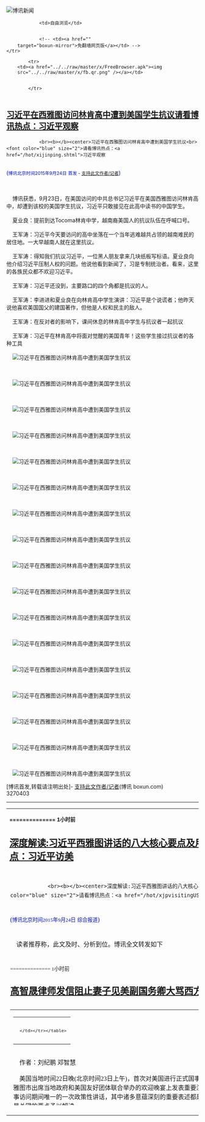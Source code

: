 

<img src="../../raw/master/x/logo_40.gif" alt="博讯新闻"/>
<table>
    <tr>
                
                <td>自由浏览</td>
        
        
                <!-- <td><a href=""
        target="boxun-mirror">免翻墙网页版</a></td> -->
    </tr>
    
            <tr>
        <td><a href="../../raw/master/x/FreeBrowser.apk"><img
        src="../../raw/master/x/fb.qr.png" /></a></td>

        
            </tr>
</table>
<h2>
	<a href="http://www.boxun.com/news/gb/intl/2015/09/201509240403.shtml" target="boxun-mirror">习近平在西雅图访问林肯高中遭到美国学生抗议请看博讯热点：习近平观察</a>
</h2>
<p><tr>
<td class="F11" colspan="2" style="line-height:18pt; font-family:宋体; font-size: 12pt;padding:10px;border-top:0"> 

                <br><b></b><center>习近平在西雅图访问林肯高中遭到美国学生抗议<br><font color="blue" size="2">请看博讯热点：<a href="/hot/xijinping.shtml">习近平观察
</a></font><br><font color="#000fC0">(<small>博讯北京时间2015年9月24日</small> <small>首发 - <a href="/cgi-bin/news/support.cgi?art_id=intl201509240403" target="_new">支持此文作者/记者</a></small>)</font>
</center>
                <!--bodystart-->      <br>
    <br>
    博讯获悉，9月23日，在美国访问的中共总书记习近平在美国西雅图访问林肯高中，却遭到该校的美国学生抗议，习近平只敢接见在此高中读书的中国学生。<br>
    <br>
    夏业良：提前到达Tocoma林肯中学，越南裔美国人的抗议队伍在呼喊口号。<br>
    <br>
    王军涛：习近平今天要访问的高中坐落在一个当年逃难越共占领的越南难民的居住地。一大早越南人就在这里抗议。<br>
    <br>
    王军涛：得知我们抗议习近平，一位黑人朋友拿来几块纸板写标语。夏业良向他介绍习近平压制人权的问题。他说他看到新闻了，习是专制统治者。看来，这里的各族民众都不欢迎习近平。<br>
    <br>
    王军涛：习近平还没到，主要路口的四个角都是抗议的人。<br>
    <br>
    王军涛：李进进和夏业良在向林肯高中学生演讲：习近平是个说谎者；他昨天说他喜欢美国国父的建国著作，但他是人权和民主的敌人。 <br>
    <br>
    王军涛：在反对者的影响下，课间休息的林肯高中学生与抗议者一起抗议 <br>
    <br>
    王军涛：习近平在林肯高中将面对觉醒的美国青年！这些学生接过抗议者的各种工具 <br>
    <br>
    <img src="/news/images/2015/09/201509240403intl1.jpg" alt="习近平在西雅图访问林肯高中遭到美国学生抗议"><p><br>
    <br>
    <img src="/news/images/2015/09/201509240403intl2.jpg" alt="习近平在西雅图访问林肯高中遭到美国学生抗议"></p>
<p><br>
    <br>
    <img src="/news/images/2015/09/201509240403intl3.jpg" alt="习近平在西雅图访问林肯高中遭到美国学生抗议"></p>
<p><br>
    <br>
    <img src="/news/images/2015/09/201509240403intl4.jpg" alt="习近平在西雅图访问林肯高中遭到美国学生抗议"></p>
<p><br>
    <br>
    <img src="/news/images/2015/09/201509240403intl5.jpg" alt="习近平在西雅图访问林肯高中遭到美国学生抗议"></p>
<p><br>
    <br>
    <img src="/news/images/2015/09/201509240403intl6.jpg" alt="习近平在西雅图访问林肯高中遭到美国学生抗议"></p>
<p><br>
    <br>
    <img src="/news/images/2015/09/201509240403intl7.jpg" alt="习近平在西雅图访问林肯高中遭到美国学生抗议"></p>
<p><br>
    <br>
    <img src="/news/images/2015/09/201509240403intl8.jpg" alt="习近平在西雅图访问林肯高中遭到美国学生抗议"></p>
<p><br>
    <br>
    <img src="/news/images/2015/09/201509240403intl9.jpg" alt="习近平在西雅图访问林肯高中遭到美国学生抗议"></p>
<p><br>
    <br>
    <img src="/news/images/2015/09/201509240403intl10.jpg" alt="习近平在西雅图访问林肯高中遭到美国学生抗议"></p>
<p><br>
    <br>
    <img src="/news/images/2015/09/201509240403intl11.jpg" alt="习近平在西雅图访问林肯高中遭到美国学生抗议"></p>
<p><br>
    <br>
    <img src="/news/images/2015/09/201509240403intl12.jpg" alt="习近平在西雅图访问林肯高中遭到美国学生抗议"></p>
<p><br>
    <br>
    <img src="/news/images/2015/09/201509240403intl13.jpg" alt="习近平在西雅图访问林肯高中遭到美国学生抗议"></p>
<p><br>
    <br>
    <img src="/news/images/2015/09/201509240403intl14.jpg" alt="习近平在西雅图访问林肯高中遭到美国学生抗议"></p>
<p><br>
    <br>
    <img src="/news/images/2015/09/201509240403intl15.jpg" alt="习近平在西雅图访问林肯高中遭到美国学生抗议"></p>
<p><br>
    <br>
    <img src="/news/images/2015/09/201509240403intl16.jpg" alt="习近平在西雅图访问林肯高中遭到美国学生抗议"></p>
<p><br>
    <br>
    <img src="/news/images/2015/09/201509240403intl17.jpg" alt="习近平在西雅图访问林肯高中遭到美国学生抗议"></p>
<p>
 [博讯首发,转载请注明出处]- <a href="/cgi-bin/news/support.cgi?art_id=intl201509240403" target="_new">支持此文作者/记者</a><!--bodyend-->(博讯 boxun.com) <br><!-- http://upload.bx.tl/news/temp13/201509231201221.jpg http://upload.bx.tl/news/temp13/201509231201222.jpg http://upload.bx.tl/news/temp13/201509231201223.jpg http://upload.bx.tl/news/temp13/201509231201224.jpg http://upload.bx.tl/news/temp13/201509231201225.jpg http://upload.bx.tl/news/temp13/201509231201226.jpg http://upload.bx.tl/news/temp13/201509231201227.jpg http://upload.bx.tl/news/temp13/201509231201228.jpg http://upload.bx.tl/news/temp13/201509231201229.jpg http://upload.bx.tl/news/temp13/2015092312012210.jpg http://upload.bx.tl/news/temp13/201509231201381.jpg http://upload.bx.tl/news/temp13/201509231201382.jpg http://upload.bx.tl/news/temp13/201509231201383.jpg http://upload.bx.tl/news/temp13/201509231201384.jpg http://upload.bx.tl/news/temp13/201509231201385.jpg http://upload.bx.tl/news/temp13/201509231201386.jpg http://upload.bx.tl/news/temp13/201509231201387.jpg--> 3270403       
</p>
<hr>
<table width="620"><tr><td>
<b></p>
<p>
	<small> ============== 1小时前</small>
</p><h2>
	<a href="http://www.boxun.com/news/gb/china/2015/09/201509240050.shtml" target="boxun-mirror">深度解读:习近平西雅图讲话的八大核心要点及用典深意请看博讯热点：习近平访美</a>
</h2>
<p><tr><td class="F11" colspan="2" style="line-height:18pt; font-family:宋体; font-size: 12pt;padding:10px;border-top:0"> 

                <br><b></b><center>深度解读:习近平西雅图讲话的八大核心要点及用典深意<br><font color="blue" size="2">请看博讯热点：<a href="/hot/xjpvisitingUSA.shtml">习近平访美
</a></font><br><font color="#000fC0">(<small>博讯北京时间2015年9月24日</small> <small>综合报道</small>)</font>
</center>
                <!--bodystart-->     <br>
    读者推荐称，此文及时、分析到位。博讯全文转发如下<br>
      
<table cellpadding="4" align="left" border="0" width="300" height="250"><tr><td>
<table cellpadding="2" cellspacing="0" border="0"><tr><td align="center" style="line-height:18pt; font-family:宋体; font-size: 10pt;padding:10px;border-top:0">

<!-- boxun.com_300x250_education-article-embed_chinese -->
<div id="box011">
<script type="text/javascript">

</script>
</div>

     </td></tr></table>
</td></tr></table>
<br>
                       作者：刘纪鹏  邓智慧 <br>
    <br>
    美国当地时间22日晚(北京时间23日上午)，首次对美国进行正式国事访问的习近平主席在华盛顿州西雅图市出席当地政府和美国友好团体联合举办的欢迎晚宴上发表重要演讲。据悉，这是习主席对美国国事访问期间唯一的一次政策性讲话，其中诸多意蕴深刻的重要表述都是第一次表达，我们摘取其中是个最关键的要点予以解读。<br>
    <br>
    1、梁家河――中国梦，是人民的梦<br>
    <br>
    通过陕北一个叫梁家河的小村子的30年变迁，中国领导层第一次将“中国梦”这个离普通百姓颇有距离感的词语的核心含义清晰表达了出来――所谓“中国梦”，不是简单的GDP增速、国家经济体量，不只是不食人间烟火、高高在上的大国崛起，更是具体而微的、与民生直接挂钩、与普通个体实现美好生活挂钩的梦，这个梦具体细微到最普通的老百姓能不能经常吃上肉，能不能用上互联网，有没有基本养老和 医疗保险。<br>
    <br>
    在陕北梁家河插队7年的习主席“了解老百姓需要什么。”“我更加深刻地认识到，中国梦是人民的梦，必须同中国人民对美好生活的向往结合起来才能取得成功。“中国梦不是镜中花、水中月，不是空洞的口号，其最深沉的根基在中国人民心中。”<br>
    <br>
    2、中国经济将浴火重生，继续保持强劲发展动力<br>
    <br>
    这既是派给全球的定心丸，更是中国政府的一种信心和决心。中国A股6月以来大幅波动以及官方主动调整人民币汇率报价机制以后，全球罔顾中国过去连续多年对全球经济增长贡献超过26%的第一发动机事实，唱衰甚至恶意诋毁中国经济前景的声音开始冒头，甚至有哗众取宠者认为中国经济可能硬着陆并拖累全球经济（9月初日本财务大臣麻生太郎在G20会议上还大肆攻击中国经济对全球可能的冲击）。<br>
    <br>
    习主席的讲话给予了这些怀疑论者一个最清晰的官方解答。最中国上半年7%的经济增长率仍居世界前列，中国经济面临一定下行压力，只是前进中的问题。最关键的是，中国拥有居民储蓄率高，消费潜力巨大，人民工作勤奋，中等收入者比重大灯其他大型经济体根本不具备的独特优势，而这些优势能够保证中国这个大型经济体具备足够的腾挪空间与弹性，“东边不亮西边亮（克强总理语）”，只要“加快转变经济发展方式、调整经济结构，更加注重创新驱动，更加注重消费拉动”，则中国经济必然“凤凰涅</td></tr></p>
<p>
	<small> ============== 1小时前</small>
</p><h2>
	<a href="http://www.boxun.com/news/gb/intl/2015/09/201509230443.shtml" target="boxun-mirror">高智晟律师发信阻止妻子见美副国务卿大骂西方政客</a>
</h2>
<p><tr>
<td class="F11" colspan="2" style="line-height:18pt; font-family:宋体; font-size: 12pt;padding:10px;border-top:0"> 

                <br><b></b><center>高智晟律师发信阻止妻子见美副国务卿 大骂西方政客<br><font color="#000fC0"><small>(博讯北京时间2015年9月23日 首发 - <a href="/cgi-bin/news/support.cgi?art_id=intl201509230443" target="_new">支持此文作者/记者</a>)</small></font>
</center>
            <!--bodystart-->      博讯记者获悉，已经出狱将近一年的著名维权律师高智晟，得知其在美国的妻子耿和将在9月22日到华盛顿会见美国国务院副国务卿，高智晟律师紧急给耿和发信制止，并大骂美国政客以及西方政客的自私贪婪，与中共邪恶政权勾肩搭背，狼狈为奸。<br>    <br>    高智晟妻子耿和在推特上说：“得知我22号拟赴DC见副国务卿事，高智晟特发紧急制止文字，读来使人振奋，特公诸于众。”随后，耿和取消了去华盛顿的行程。耿和说：“在这放上，我取消了到DC去见付国务卿的机票。 ”<br>    <br>    下面是高智晟律师的信中：<br>    <br>    <img src="/news/images/2015/09/201509230443intl1.jpg" alt="高智晟律师发信阻止妻子见美副国务卿 大骂西方政客"><br>    <br>    亲爱的夫人，初悉你拟于23日赴华府私晤副国务卿事，此举甚属不妥，恕我直言：这是我坚决反对的。<br>    <br>    其一，便是与总统的公开见面，亦不是今天的我们所需要的，何况是私晤其僚属。为什么要偷偷摸摸？怕什么？是谁在怕？究竟是谁见不得阳光见不得人？<br>    <br>    其二，我绝无怨咎以往类似选择之意，于今已无补矣！但往后不当再有同样情形，尤其在当下，中共贼首于美政客群体正勾肩搭背而热烈互舒媚态之际。<br>    <br>    其三，西方政客群体为满足自私及贪婪，于各个时期，与各国邪恶政权抱团作恶的丑记录俯拾即是。满清美网前的六十多年里，西方列强对彼时中国的贫穷及深重灾难悉缘于朝廷的黑暗统治心知肚明，但他们却在与反动的统治者合作中享受在华特权；美国在1940年代中，仍未正在中国进行冷酷杀伐的日本军国主义集团提供钢铁、燃油等战需物资；从克林顿政府始，美政客群体与邪恶中共的、不顾人类基本声誉的合污之举几只忘乎所以，而本届政客集团竟至史无前例的恶劣境地。在那貌似文明的举觥相庆中，人类正义、人类尊严及两只都有了具体的卖价。反人类罪犯们愈发昂首挺肚，早忘了他们脸上永不能褪去的血污，成为事实帮凶的那群政客们为此搭上的则是人本当有的良知与廉耻。<br>    <br>    不知倦怠地冷酷暴虐这民族六十六年的恶政权将在2017年崩亡，一个伟大的民族终于是要站起来的。西方政客集团，依著于这民族的败类们的无良及卑鄙的默契获取不义利益的时代将往矣。这些丑貌上蒙着公正的皮的无良政客们，他们狼狈为奸吮吸着创痛中民族血汗的美景无多矣。2017年前，你不当再与这群利竞走卒以任何接触。没有了他们，中国的改变终于是要实现的，他们必会为自己今天的短视的贪婪蠢行付出声誉意外的代价。你的奔波，尤以与他们中间的奔波，是我们不堪承受之重。但当保有与美国普通人民的亲近。我爱美国人民，犹如我依崇美国价值一样。在困厄挫辱中，是美国人民及美国价值，托住了你们娘仨的生活及希望。<br>    <br>    暂时的困厄中，在爱中与我们的孩子相依，照顾好自己的身心，与我比什么都重要。请相信我是基于爱和责任呢才面对这非人间局面的，在过两年左右的时间，我们一家将在没有了共产党的北京团聚。我从未于你有过失言的！<br>    <br>    爱你并感谢你的担当！<br>    <br>    高智晟于2015年9月22日予<br>    <br>    <img src="/news/images/2015/09/201509230443intl2.jpg" alt="高智晟律师发信阻止妻子见美副国务卿 大骂西方政客"><br>    <br>    <img src="http://upload.bx.tl/news/temp13/201509221244141.jpg" width="500" alt="高智晟律师发信阻止妻子见美副国务卿 大骂西方政客"><br>    <br>    <img src="/news/images/2015/09/201509230443intl4.jpg" alt="高智晟律师发信阻止妻子见美副国务卿 大骂西方政客"><br><br> [博讯首发,转载请注明出处]- <a href="/cgi-bin/news/support.cgi?art_id=intl201509230443" target="_new">支持此文作者/记者</a> <!--(Modified on 2015/9/23)--> <!--bodyend-->       
           (博讯 boxun.com) <br><!-- http://upload.bx.tl/news/temp13/201509221157341.jpg http://upload.bx.tl/news/temp13/201509221240391.jpg http://upload.bx.tl/news/temp13/201509221240392.jpg http://upload.bx.tl/news/temp13/201509221240393.jpg--> 3720443       
<hr>
<table width="620"><tr><td>
<b></p>
<p>
	<small> ============== 1天前</small>
</p><h2>
	<a href="http://www.boxun.com/news/gb/china/2015/09/201509230510.shtml" target="boxun-mirror">习近平访美:白宫要给下马威孟建柱成功打前站“拆弹”请看博讯热点：习近平访美</a>
</h2>
<p><tr>
<td class="F11" colspan="2" style="line-height:18pt; font-family:宋体; font-size: 12pt;padding:10px;border-top:0"> 

                <br><b></b><center>习近平访美:白宫要给下马威 孟建柱成功打前站“拆弹”<br><font color="blue" size="2">请看博讯热点：<a href="/hot/xjpvisitingUSA.shtml">习近平访美
</a></font><br><font color="#000fC0">(<small>博讯北京时间2015年9月23日</small> <small>首发 - <a href="/cgi-bin/news/support.cgi?art_id=china201509230510" target="_new">支持此文作者/记者</a></small>)</font>
</center>
                <!--bodystart-->      【<a href="http://bowenpress.com/news/bowen_21088.html">博闻社独家</a>】习近平终于踏上美国的红地毡，不日将在白宫草坪接受礼炮21响的最高礼遇。本社获悉，为了习这次国事访问能顺利进行，中美双方背后曾发生重大角力，特别是美方最着紧的互联网安全，白宫几乎已是剑拔弩张，要给习近平一个“下马威”。紧急关头中共政法委书记孟建柱临危受命，率相关部门负责人前往白宫“交换意见”、进行磋商，最终化解危机，为习近平顺利访美成功拆去最一颗炸弹，获中共政治局嘉许。<br>
    <br>
     中南海知情者对本社透露，早在策划习近平这次对美国事访问前，北京已知道美方对网络安全问题耿耿于怀，尽管中国外交部反复多次重申，中国反对任何非法黑客活动，而且中国自己也是网络黑客活动的受害者，但美方就是置若罔闻，他们一定认为，中国政府在背后支持有组织、针对美国政府和商业机构的网络窃密行动。 
<table cellpadding="4" align="left" border="0" width="300" height="250"><tr><td>
<table cellpadding="2" cellspacing="0" border="0"><tr><td align="center" style="line-height:18pt; font-family:宋体; font-size: 10pt;padding:10px;border-top:0">

<!-- boxun.com_300x250_education-article-embed_chinese -->
<div id="box011">
<script type="text/javascript">

</script>
</div>

     </td></tr></table>
</td></tr></table>
<br>
                       <br>
    今年2月确定习访美后，美方更是不断释放舆论，要在网络安全问题上向中方施压，期望中方作出正面积极的回应。今年7月美方指，中国从美国人事管理局数据库利用黑客窃取2000多万美国人个人信息，美国一定要进行报复；总统奥巴马甚至赤裸裸地发出威胁警告：“如果(中国)要打网络战，我保证，只要我们想赢，就一定能赢。”<br>
    <br>
     就在习近平出访日期临近的8月底，白宫还故意对媒体放料称，美国政府准备在习近平到访之际，宣布对涉嫌黑客活动的中国公司和个人进行制裁，这种剑拔弩张的姿态，如果真的付诸行动，对习近平无疑是一种“剃眼眉式”的行动，意味着习近平此次国事访问的失败，是中方绝对不可以接受的。<br>
    <br>
    就在如此危急关头，中共政治局紧急商议决定，派政治局委员、中央政法委书记孟建柱，以习近平主席特使名义，赴美交涉，进行“拆弹”。９月９日至１２日，孟建柱率公安部、安全部、司法部、网信等部门有关负责人访问美国，同美国国务卿克里、国土安全部部长约翰逊、总统国家安全事务助理赖斯等举行商谈。<br>
    <br>
    根据中方的报道指，孟建柱表示，中美两国都是互联网大国，两国共同打击网络犯罪，符合双方和国际社会的共同利益。他强调，中方坚决反对网络攻击和网络商业窃密，任何人在中国境内从事黑客活动都是违法。在当前网络空间事端频发、网络安全威胁不断上升的大背景下，双方加强网络安全领域互信与合作尤为重要。<br>
    <br>
     孟建柱代表习近平向美方表示，中国政府不会以任何形式参与、鼓励或支持企业从事窃取商业秘密行为。不论是网络商业窃密，还是对政府网站发起黑客攻击，都是违法犯罪行为，都应该根据法律和相关国际公约予以打击。中美双方在网络安全上有共同关切，中方愿和美方加强合作。<br>
    <br>
    本社从中方有关人士了解到，由于中方同意美方建议，两国签署一项旨在和平时期制约任何一方向对方的核心基础设施，如发电站、医院、银行系统、手机网络发动网络攻击，而这也正是奥巴马政府千方百计所寻求的。由于中方有了这项承诺，白宫总算面色有所缓和，同时不再在习到访时对中方提出制裁，同时对中方的网络间谍指控也低调了一些。<br>
    <br>
    消息形容，这项后来被纽约时报形容为“网络军控协议”（Arms control accord for cyberspace），不仅是人类史上首次将网络定义为可用于战争的武器，也是首个人类关于互联网军控协议，其意义堪可比上世纪60年代冷战时期，美国与前苏联所签核武器协议。奥巴马政府希望该协议可以吸纳更多国家加入签署。<br>
    <br>
     本社所悉，尽管有关协议条文直到习近平启程赴美时还在磋商，但中美两方都希望能在月24日，即习抵达华盛时正式签署，但作为与美方具体洽谈敲定签署该协议的孟建柱，无疑已成功地为习近平此次出访拆除了最重要的一“弹”，回京后受到政治局诸位同志们的嘉许。<br>
    <br>
    北京消息同时告诉本社，网络安全问题之所以在本次习奥会上被罕见拔高，除美方切实感到了来自网络的威胁，还包含中美两国的政治和经济博弈。<br>
    <br>
    网络安全一般来说体现在两个层面：一是俗称黑客的网络攻击，是私人行为。第二是网络上的情报窃取，指的是政府间授意的攻击行为，既包括政府间的机密获取，也包括对商业机密的窃取。美国强调它反对的不是传统的情报搜集，而是以窃取商业机密为目的的网络攻击。这就反证了，美国其实在窃取它国政治军事情报方面，是不愿摆上台面成为话题的。<br>
    <br>
    最近几年爆出的各类丑闻，不断坐实美国才是这个世界上最大的窃听者，甚至这样的行为不只针对对手，也包括那些亲密的盟友。2013年，斯诺登爆出美国的棱镜计划。在这个项目下，美国国家安全局(NSA)和联邦调查局(FBI)可以直接进入美国互联网公司的中心服务器里挖掘数据、收集情报，包括微软、雅虎、谷歌、苹果等在内的9家国际网络巨头皆参与其中。<br>
    <br>
    另外，其他一些解密的档案显示，美国对自己盟友的领导人也一概实行了监听，比如包括希拉克、萨科齐和奥朗德在内的三任法国总统，德国总理默克尔，日本首相安倍晋三。<br>
    <br>
     在日本，美国不仅获取日本政府在气候问题上的对美立场和策略，还把这些内容给澳大利亚、加拿大、新西兰和英国领导人传阅。美国在日本监听的35个电话号码中，不仅有内阁总机、政府VIP专线，还有日本央行、财政部、贸易部等部门和三井、三菱等企业。<br>
    <br>
    北京消息人士对本社表示，要论现实，山姆大叔才是世界上最大的黑客。比如说，构建起互联网体系的基础网络协议和框架，都是由美国定义的，大部分基础硬件由美国制造或垄断技术。而全球13台根域名服务器更是有10台在美国。这些的优势曾让美国在互联网方面出过“杀手锏”：让一个国家彻底从互联网上消失。<br>
    <br>
    比如，2002年，由于伊拉克与美国关系恶化，伊拉克顶级域名.iq一度被封杀，伊拉克因此在互联网世界消失。而在2010年，美国的“震网”计算机病毒使伊朗铀浓缩工厂900台离心机失效，因为许多基础设施工程控制系统的程序为美国所研发，自然也容易受到美国的攻击。<br>
    <br>
    北京消息人士对本社笑称，美国叫叫嚷嚷中国对其网络构成威胁，那只不过是小孩过家家式的喊冤撒娇，“中南海不是不明白美国的底牌，只不过，国际政治有时候就是象小孩过家家，纵使怎么撒娇，大家都不至于撕破脸皮。大家还是在打打闹闹中，寻求斗争合作，是为博弈。”
 [博讯首发,转载请注明出处]- <a href="/cgi-bin/news/support.cgi?art_id=china201509230510" target="_new">支持此文作者/记者</a><!--bodyend-->(博讯 boxun.com) <br><!----> 230510       
<hr>
<table width="620"><tr><td>
<b></p>
<p>
	<small> ============== 1天前</small>
</p><h2>
	<a href="http://www.boxun.com/news/gb/china/2015/09/201509222356.shtml" target="boxun-mirror">默多克见习近平“颠覆性”印象登中国微博受热捧</a>
</h2>
<p><tr>
<td class="F11" colspan="2" style="line-height:18pt; font-family:宋体; font-size: 12pt;padding:10px;border-top:0"> 

                <br><b></b><center>默多克见习近平“颠覆性”印象 登中国微博受热捧<br><font color="#000fC0">(<small>博讯北京时间2015年9月22日</small> <small>首发 - <a href="/cgi-bin/news/support.cgi?art_id=china201509222356" target="_new">支持此文作者/记者</a></small>)</font>
</center>
                <!--bodystart-->      【<a href="http://bowenpress.com/news/bowen_20976.html">博闻社独家</a>】国际媒体大亨默多克/梅铎(Rupert Murdoch)在9月20日上午开通新浪微博帐号后，媒体大幅报导其贴文为习近平的魅力感染，对华认识大为改观。<br>
    <br>
     本社外从中方知情人士独家了解到，默多克在与习近平见面时，习特别向他强调，要拉近他个人(personal)和美国人民的关系。 
<table cellpadding="4" align="left" border="0" width="300" height="250"><tr><td>
<table cellpadding="2" cellspacing="0" border="0"><tr><td align="center" style="line-height:18pt; font-family:宋体; font-size: 10pt;padding:10px;border-top:0">

<!-- boxun.com_300x250_article-embed_chinese -->

<!-- boxun.com_300x250_article-embed_chinese -->
<div id="box006">
<script type="text/javascript">

</script>
</div>


     </td></tr></table>
</td></tr></table>
<br>
                       <br>
    本社记者从默多克集团的内部英文书信发现，默多克对这次访华以及与习近平的会见，给与很高的评价，尤其是默多克对中国这位新领导人，有非常好的印象，甚至是“颠覆性的”印象。<br>
    <br>
    消息指，这些都是导致默多克这位世界传媒大亨决定在中国的微博实名开博，与中国普通民众进行交流的原因之一。<br>
    <br>
    截至到9月22日，默多克发了5条微博，粉丝过5万。有3000多万粉丝的著名女主持人杨澜转发默多克的微博，称“默多克开博，表示对中国对外媒体开放有信心。” <a href="http://bowenpress.com/news/bowen_21050.html">在习近平离开中国前往美国访问的前夕，纽时记者储百亮申请签证三年终获准进入中国</a>。<br>
    <br>
    默多克的微博贴文对中国大加赞叹。除了表示衷心祝愿习近平此次访问美国取得圆满成功以外，还表示他在离开中国时，北京机场令他想起「三流的美国基础设施」－不可救药的规划、错误的优先顺序。
 [博讯首发,转载请注明出处]- <a href="/cgi-bin/news/support.cgi?art_id=china201509222356" target="_new">支持此文作者/记者</a><!--bodyend-->(博讯 boxun.com) <br><!----> 1582356       
<hr>
<table width="620"><tr><td>
<b></p>
<p>
	<small> ============== 2天前</small>
</p><h2>
	<a href="http://www.boxun.com/news/gb/intl/2015/09/201509210506.shtml" target="boxun-mirror">“群贤汇集，深度解析：习近平的混乱棋局”研讨会请看博讯热点：习近平观察</a>
</h2>
<p><tr><td class="F11" colspan="2" style="line-height:18pt; font-family:宋体; font-size: 12pt;padding:10px;border-top:0"> 

                <br><b></b><center>“群贤汇集，深度解析：习近平的混乱棋局”研讨会<br><font color="blue" size="2">请看博讯热点：<a href="/hot/xijinping.shtml">习近平观察
</a></font><br><font color="#000fC0">(<small>博讯北京时间2015年9月21日</small> <small>首发 - <a href="/cgi-bin/news/support.cgi?art_id=intl201509210506" target="_new">支持此文作者/记者</a></small>)</font>
</center>
                <!--bodystart-->     2015年9月19日，在习近平即将到美国访问之际，流亡美国的部分异议人士在美国纽约城市大学斯坦顿道岛学院政治与全球事务系举行了题为“习近平的混乱棋局”的闭门圆桌会议。<br>
    <br>
    <img src="/news/images/2015/09/201509210506intl1.jpg" alt="“群贤汇集，深度解析：习近平的混乱棋局”研讨会"><p><br>
    <br>
    第一单元，中国政局议题：从“大老虎”说到“大阅兵”<br>
    <br>
    主持人：夏明<br>
    <br>
    主讲人：魏碧洲，金钟，胡平，韦石，陈破空<br>
    <br>
    魏碧洲：打老虎，态势已经确定是习近平巩固权力的需要，大阅兵，也有习近平巩固权力的一面，对外是新冷战开始的象征。<br>
    <br>
    魏碧洲：现在中美是全方位开放，这是2008年到目前的情况，双方是前所未有的接触。双方产生很大的摩擦，目前美国政界学界对中国是灰心，认为当时对中国开放的促进能让中国加入世界的体系，但现在中国却决定要走自己的路――共产主义。我猜测中国当局主要是想保证政权，现在仍有力量左右国际政局。<br>
    <br>
    魏碧洲：现在习有一大套计划，正按步就班在做，前五年打基础，后五年要大张旗鼓做。但看来进程有所拖延，例如股市救市，民众信息，中央与地方关系的纠结。从目前看来，这个政权在处理大的事情的方式比较落后，未来两年会有更多挑战，这个体制的的危机会进一步加深。<br>
    <br>
    金钟：最近和香港民主派及台湾各界对中国政局都有交流，对与中国有利益关系的处于比较麻木的状态。泛民方面有悲观的情绪，感觉对北京的政权很无奈，在政治改革上面寸步难行。北京对香港亦是无计可施。香港年轻一代对北京政权感到厌恶，对中国有排斥感。本土独立等思潮都涌现。<br>
    <br>
    金钟：台湾朋友方面，以前非常害怕中共武力犯台，现在恐惧感没法消除，但现在比较安心，认为北京敢动武的可能性是越来越低。一是因为交往密切，二是独派力量强，武力威胁难起作用。未来方面，香港人对普选已经失望。普选方案投票的笑话说明建制派力量也没有外界想象的那么强。只能拖下去等待北京变化。<br>
    <br>
    金钟：我在香港出版界的朋友有人认为习有可能在一般说十年之后再做十年，变化难以期待。大阅兵方面，美国联合抵制，在中国来说，是外交上的失败。中共明知抗战历史，但为何还要这么做？主要是经济上有恃无恐。另外二战后期有个雅尔达体系，苏联占主导地位，现在想确立苏-中在反法西斯的主导地位。<br>
    <br>
    胡平：抗战胜利以前不受重视，这次为何以这个规模来纪念。中国知道自己在抗战中是个配角，但习着急，不想等到2019年，所以借抗战为名，宣示中国的武力及崛起。极权以前标榜和人民打成一片，但这次不让民众近距离观看阅兵，明显拉开距离，北京几成空城，不仅是安全的需要，而是显示威风。<br>
    <br>
    胡平：阅兵清场，是清楚地想让人民知道，人民不算什么。确立统治者与民众的角色，变成赤</p>
</td></tr></p>
<p>
	<small> ============== 3天前</small>
</p><h2>
	<a href="http://www.boxun.com/news/gb/china/2015/09/201509212206.shtml" target="boxun-mirror">西京投资主席刘央否认为贪官洗钱举报者回应</a>
</h2>
<p><tr>
<td class="F11" colspan="2" style="line-height:18pt; font-family:宋体; font-size: 12pt;padding:10px;border-top:0"> 

                <br><b></b><center>西京投资主席刘央否认为贪官洗钱 举报者回应<br><font color="#000fC0">(<small>博讯北京时间2015年9月21日</small> <small>首发 - <a href="/cgi-bin/news/support.cgi?art_id=china201509212206" target="_new">支持此文作者/记者</a></small>)</font>
</center>
                <!--bodystart-->      【<a href="http://bowenpress.com/news/bowen_20726.html">博闻社独家</a>】本社日前披露「中国女巴菲特」西京投资（香港）主席刘央被举报帮内地贪官富豪理财洗钱同时借机「黑钱」，又打着与监管部门「关系熟络」名义在A股和H股设计内幕交易从中获利，刘央透过公关公司对有关举报作回应，指传媒有关指控「荒谬之极并毫无依据」，否认与举报所指内地贪官家族有任何关联，称西京投资管理基金「由世界认可金融机构监管，符合全球打击洗钱的标准条例」。<br>
    <br>
     本社收到举报者回应，对刘央的辩词提出五大疑问，希望刘央和旗下基金公司解答。举报人对本社表示，他们正在整理西京公司和刘央主席涉嫌违规违法的证据材料，将向内地和香港监管部门举报。在公布这些材料之前，希望刘主席就以下几点质疑回应： 
<table cellpadding="4" align="left" border="0" width="300" height="250"><tr><td>
<table cellpadding="2" cellspacing="0" border="0"><tr><td align="center" style="line-height:18pt; font-family:宋体; font-size: 10pt;padding:10px;border-top:0">

<!-- boxun.com_300x250_education-article-embed_chinese -->
<div id="box011">
<script type="text/javascript">

</script>
</div>

     </td></tr></table>
</td></tr></table>
<br>
                       <br>
    1、基金形式合法，不等于资金来源合法。众所周知，基金接受监管部门监管，但资金的来源通常缺乏有效监管，尤其对内地一些不法资金，更是目前的监管黑洞。这也正是内地当局正在整治的范围，反洗钱是国际惯例。刘央主席是否敢公布旗下基金的大陆投资者名单？ <br>
    <br>
    2、请刘央主席说明她和张忠明（音）的账号，以及另外几个巨额资金账号的资金来源是哪里的？刘央主席与张忠明是不是夫妻关系？<br>
    <br>
    3、请刘央主席说明张忠明被曝光的个人户口资金的去向，以及透过该户口和西京股票采购的情况，有无涉及内幕交易和洗钱的行为。<br>
    <br>
    4、请刘央主席公布过去三年西京管理公司购买股票的详目，她和这些相关上市公司高层见面纪录，以及买进有关股票后，该股票的表现。<br>
    <br>
    5、刘央主席是否曾打着比尔.盖茨基金的名义，游说内地多位中共高层领导人的家族，以及内地和香港、台湾多位富豪，将财富放到她旗下的西京投资管理公司进行投资？<br>
    <br>
    举报者指，刘央主席和其公司透过商业公关公司所发回应避重就轻，玩文字游戏，否认与举报材料中所指的令计划家族「有任何关联」，却不敢否认与内地贪官家族有任何关连，这是欲盖弥彰。举报者称，将在适当的时候公布有关证据材料，还这位「中国女股神」、「中国的女巴菲特」以本来的面目。
 [博讯首发,转载请注明出处]- <a href="/cgi-bin/news/support.cgi?art_id=china201509212206" target="_new">支持此文作者/记者</a><!--bodyend-->(博讯 boxun.com) <br><!----> 3672205       
<hr>
<table width="620"><tr><td>
<b></p>
<p>
	<small> ============== 3天前</small>
</p><h2>
	<a href="http://www.boxun.com/news/gb/china/2015/09/201509200119.shtml" target="boxun-mirror">“中国女股神”刘央被指为上市公司设计内幕交易</a>
</h2>
<p><tr><td class="F11" colspan="2" style="line-height:18pt; font-family:宋体; font-size: 12pt;padding:10px;border-top:0"> 

                <br><b></b><center>“中国女股神”刘央被指为上市公司设计内幕交易<br><font color="#000fC0">(<small>博讯北京时间2015年9月20日</small> <small>首发 - <a href="/cgi-bin/news/support.cgi?art_id=china201509200119" target="_new">支持此文作者/记者</a></small>)</font>
</center>
                <!--bodystart-->      【<a href="http://bowenpress.com/news/bowen_20381.html">博闻社独家</a>】本社日前独家披露有“中国女巴菲特”之誉的西京投资管理公司（香港）主席刘央，利用帮内地贪官富豪理财洗钱的机会“黑钱”，事件引起内地财富阶层反响，本社又接到多宗举报，列举刘央“黑钱”的事实；同时指刘央打着与内地及香港监管部门“关系熟络”名义，在A股和H股设计内幕交易，从中获利。举报还指刘央在香港包养小情人。<br>
    <br>
     举报指，被刘英帮助洗钱又被黑钱的内地贪官家族及富商，除了前中办主任令计划家族外，还有多位落马高官的家族，他们被中纪委纳入调查范围后，刘央又非常积极主动地“配合”当局调查，向当局交待这些官员财富在海外的“真实情况”，当然，这些财富都是要扣除刘央的基金不菲的管理费等费用后。 
<table cellpadding="4" align="left" border="0" width="300" height="250"><tr><td>
<table cellpadding="2" cellspacing="0" border="0"><tr><td align="center" style="line-height:18pt; font-family:宋体; font-size: 10pt;padding:10px;border-top:0">

<!-- boxun.com_300x250_education-article-embed_chinese -->
<div id="box011">
<script type="text/javascript">

</script>
</div>

     </td></tr></table>
</td></tr></table>
<br>
                       <br>
    消息指，被刘央用这种手法“黑钱”的内地贪官、问题富豪在过去两三年数以十计，涉及金额至少几十亿。以至于在内地有官场财富阶层私下破口大骂指，习近平、王岐山的反贪腐风暴，竟成了刘央和她的西京投资公司“发不义之财”的大好机会，“人家家破人亡，她渔翁得利，这钱来得也太容易了！”<br>
    <br><center><font size="4"><b>本社日前已透露，在过去15至20年时间里，刘央透过其名下西京投资管理公司旗下的几个基金（Atlantis Asian Fund，Atlantis China Fund，Atlantis China Healthcare Fund）为内地富豪和贪官家族洗钱，涉及金额高达200亿元人民币；而洗钱的银行户口之一，是一个在香港汇丰银行的帐号，户名英文名是zhang zhongmin(中文音译：张忠民)，帐号为：0433－22411。</b></font></center>
<br>
    <br>
    知情者又指，刘央仗着自己是内地中央财经大学毕业，与内地财经金融界，特别是金融监管部门关系较多的便利，在A股和H股大搞内幕交易，其方式之一是，主动找一些上市公司，向对方推销自己“推高股价”的方案，并以自己在两地监管部门“朋友如云”做炫</td></tr></p>
<p>
	<small> ============== 4天前</small>
</p><h2>
	<a href="http://www.boxun.com/news/gb/china/2015/09/201509200120.shtml" target="boxun-mirror">中共军队改革：国防部扩编常万全让位</a>
</h2>
<p><tr>
<td class="F11" colspan="2" style="line-height:18pt; font-family:宋体; font-size: 12pt;padding:10px;border-top:0"> 

                <br><b></b><center>中共军队改革：国防部扩编 常万全让位<br><font color="#000fC0">(<small>博讯北京时间2015年9月20日</small> <small>首发 - <a href="/cgi-bin/news/support.cgi?art_id=china201509200120" target="_new">支持此文作者/记者</a></small>)</font>
</center>
                <!--bodystart-->      【<a href="http://bowenpress.com/news/bowen_20531.html">博闻社独家</a>】中共军队改革正稳步推行。本刊日前已披露，国防部将在此波改革中实体化和半行政化，由中央军委和国务院双重领导。外界一直有传常是郭伯雄的「余党」，但军方消息告诉本社，常防长其实深得习近平信任，目前国防部的改组工作就是由他主责。不过消息指，改革后的国防部未必由常担纲，他极可能明年退休让贤。<br>
    <br>
     军方消息对本社指，国防部是这次军队改革中，唯一获「扩编」的机关，一改现时只是徒有其名的机构，变为实体化和半行政化，即由中央军委和国务院双重领导。省市由军区、卫戍区、警备区、军分区、人武部改编而成的国防厅(局)，负责国防动员、兵员征集、民兵训练、人民防空和国防设施维护管理等工作，不列入军队编制 
<table cellpadding="4" align="left" border="0" width="300" height="250"><tr><td>
<table cellpadding="2" cellspacing="0" border="0"><tr><td align="center" style="line-height:18pt; font-family:宋体; font-size: 10pt;padding:10px;border-top:0">

<!-- boxun.com_300x250_article-embed_chinese -->

<!-- boxun.com_300x250_article-embed_chinese -->
<div id="box006">
<script type="text/javascript">

</script>
</div>


     </td></tr></table>
</td></tr></table>
<br>
                       <br>
    消息指，具体负责国防部改革重组工作的，正是被外界传涉及郭伯雄案、「正待被审查」的现任国防部长常万全。知情者告诉本社，外传常防长涉郭伯雄案完全是凭空想象的捏造，就因为郭伯雄是从西北第47集团军上去的，常万全也是来自47集团军，所以就「被涉案了」，「这也是海外媒体经常制造新闻的根据。」知情者说。<br>
    <br>
    消息透露，常万全其实颇得军委主席习近平信任，中央军委深化国防和军队改革领导小组，常是成员之一，目前常防长具体负责国防部的改革重组，而这一块的改革工作量之大、改革之深刻，是军队中少有的。但很可能常万全无法成为改革后的新国防部主帅，因明年他将够龄退休。<br>
    <br>
    知情者指，1949年1月出生的常万全已经年逾66岁，明年1月将满67岁；作为中央军委委员，享受「准副国级」待遇，虽无明确的退休年龄，但按中共「七上八下」潜规则，年逾67岁、又不能继续上升者，原则都要退休；故常万全明年退休，亦属常理之中。目前未知新任防长热门人选为谁。
 [博讯首发,转载请注明出处]- <a href="/cgi-bin/news/support.cgi?art_id=china201509200120" target="_new">支持此文作者/记者</a><!--bodyend-->(博讯 boxun.com) <br><!----> 2460120       
<hr>
<table width="620"><tr><td>
<b></p>
<p>
	<small> ============== 4天前</small>
</p><h2>
	<a href="http://www.boxun.com/news/gb/china/2015/09/201509181119.shtml" target="boxun-mirror">出百亿救亚视幕后金主疑为「中国金融巨鳄」肖建华</a>
</h2>
<p><tr>
<td class="F11" colspan="2" style="line-height:18pt; font-family:宋体; font-size: 12pt;padding:10px;border-top:0"> 

                <br><b></b><center>出百亿救亚视幕后金主疑为「中国金融巨鳄」肖建华<br><font color="#000fC0">(<small>博讯北京时间2015年9月18日</small> <small>首发 - <a href="/cgi-bin/news/support.cgi?art_id=china201509181119" target="_new">支持此文作者/记者</a></small>)</font>
</center>
                <!--bodystart-->      【博闻社独家】风波不断的香港亚洲电视(ATV)终于易手，落入山东青岛中金集团在港注册的中国文化传媒国际控股名下。集团董事长司荣彬称会为亚视投资100亿港币，股东除他还另有其人,唯不愿透露其人为谁。本社获悉，这位神秘的人物即有「中国金融巨鳄」之称的「明天系」掌门人肖建华。肖耗巨资参与打救亚视，疑出于政治目的，他目前仍滞留海外不敢回国。<br>
    <br>
     司荣彬旗下在香港注册不久的「中国文化传媒国际控股公司」以10亿港币代价，从大股东黄炳均手上成功收购亚视超过四成一股份，成为亚视新东主，而并得到经理人德勤批准，正等待通讯局审批。司荣彬在记者会上提到，已在港成立100亿元的文化股权并购基金，用于投资亚视。他同时透露，股东除了他另有其人，但未有交待详情。 
<table cellpadding="4" align="left" border="0" width="300" height="250"><tr><td>
<table cellpadding="2" cellspacing="0" border="0"><tr><td align="center" style="line-height:18pt; font-family:宋体; font-size: 10pt;padding:10px;border-top:0">

<!-- boxun.com_300x250_education-article-embed_chinese -->
<div id="box011">
<script type="text/javascript">

</script>
</div>

     </td></tr></table>
</td></tr></table>
<br>
                       <br>
    本社获悉，这位不愿曝光的神秘金主，就是海外颇为熟悉、有「中国金融巨鳄」之称的内地股市「明天系」掌门人肖建华。<br>
    <br>
    消息指，肖建华之所以参与投巨资打救亚视，其实是一个政治动作。肖建华因为涉中共高层调查的高层贪腐案，去年初逃离内地，跑到海外"避难"，至令未敢回内地，要在香港遥控指挥其内地庞大的财富王国，濒临危境的亚视又是北京极为重视的在香港的口舌，打救亚视，无疑是一个向北京「表忠」，寻求获得中共恩泽的机会；同时增加其对北京「谈判」筹码。<br>
    <br>
    山东青岛中金集团董事长司荣彬是打救亚视金主之一<br>
    山东青岛中金集团董事长司荣彬是打救亚视金主之一<br>
    <br>
    消息指，现在一些心有灵犀的富商明白，中共极需抢占香港的舆论阵地，但中共鞭长莫及，能力有限，外宣经费局促，也不太方便直接出面，所以有富商主动表忠，慷慨解囊在香港投资媒体，以图长远回报。例如，明报前老板于品海在香港搞香港01网络传媒，即为其一。司荣彬、肖建华扮演白武士打救危机重重的亚视，也被认为有政治目的。<br>
    <br>
    现年43岁肖建华出身农家，15岁考上北大法律系，18岁成为北大学生会主席，热衷毛泽东战略和24史，在北大读书期间适遇六四事件，他激流勇退的表现获得校方赞许，也使他与官方保持良好关系，让他获得了明显的益处，以300元起家创业，到如今身家不下千亿，创造万亿资产的明天系帝国<br>
    <br>
     控制着一座庞大的商业帝国，其利益主要涉及国家占据主导地位的行业，比如银行、保险、燃煤、水泥、地产，乃至稀土矿。这些业务大部分由他的控股公司明天集团打理。他持有中国平安保险的股份，以及哈尔滨银行、华夏银行和兴业银行的股份。此外他还收购了至少其他30家中国金融机构的股份。<br>
    <br>
    《纽约时报》去年曾披露，习近平上台后，肖建华有份出资的一家公司出资1500万元人民币，收购了习近平的姐姐和姐夫持有的一家投资公司的股份。2009年，他又为另一家公司交易提供出资帮助，这家公司的老板是当时中共政治局常委、全国政协主席贾庆林的女婿。<br>
    <br>
    他还与中国人民银行前行长戴相龙的女婿车峰一起，以3000万美元的出价收购了由电影导演詹姆斯・卡梅隆(James Cameron)参与创建的好莱坞特效公司数字领域(Digital Domain)。这些交易丝毫没有对外公布。据胡润百富榜估算，肖建华个人财富达120亿元人民币。<br>
    <br>
     正因为他涉及众多中共太子党的商业机密，习近平王岐山掀起反腐抓贪风暴后，肖建华出走到香港「避难」。有报道指他是收到中共要拘捕他「协助调查」有关案件后，出逃境外至今未能回国的。消息指肖建华不敢回去，如果回去和车峰一样被当局拘查。香港有媒体拍到他在中环四季酒店出入，身旁有美女保镖贴身跟随。<br>
    <br>
    至发稿时为止，本社未能联络到肖建华本人和他的公司，就外传他参与泵水百亿巨资打救香港亚洲电视之事作回应。<br>
    <br>
    <a href="http://bowenpress.com/news/bowen_19431.html">博闻社报道原文</a><br>
    －
 [博讯首发,转载请注明出处]- <a href="/cgi-bin/news/support.cgi?art_id=china201509181119" target="_new">支持此文作者/记者</a><!--bodyend-->(博讯 boxun.com) <br><!----> 831119       
<hr>
<table width="620"><tr><td>
<b></p>
<p>
	<small> ============== 6天前</small>
</p><h2>
	<a href="http://www.boxun.com/news/gb/taiwan/2015/09/201509180947.shtml" target="boxun-mirror">搭船赴美庇护搁浅台湾的青年都是泛蓝联盟骨干成员请看博讯热点：台海之争</a>
</h2>
<p><tr>
<td class="F11" colspan="2" style="line-height:18pt; font-family:宋体; font-size: 12pt;padding:10px;border-top:0"> 

                <br><b></b><center>搭船赴美庇护搁浅台湾的青年都是泛蓝联盟骨干成员<br><font color="blue" size="2">请看博讯热点：<a href="/hot/taiwan.shtml">台海之争
</a></font><br><font color="#000fC0">(<small>博讯北京时间2015年9月18日</small> <small>首发 - <a href="/cgi-bin/news/support.cgi?art_id=taiwan201509180947" target="_new">支持此文作者/记者</a></small>)</font>
</center>
                <!--bodystart-->      <br>
    <br>
    在博讯9月18日凌晨发出<a href="http://news.boxun.com/news/gb/taiwan/2015/09/201509180017.shtml">《搭船赴美庇护搁浅台湾的异议人士都是民国支持者》</a>之后，博讯记者进一步获悉，这五位青年都是中国大陆泛蓝联盟的骨干成员，其中王睿、苏黔龙还担任泛蓝联盟省级负责人。他们原本都是有优越生活，却选择反抗中共的暴政，并因此遭受迫害被迫流亡，准备搭船前往美国寻求政治庇护。下面是博讯记者获悉他们的一些情况：<br>
    <br>
    王睿，网名王中义，江苏南京人，2010年加入中国泛蓝联盟，因为工作务实低调，2012年被委托担任泛蓝江苏地区管理员，挖掘培养了很多年轻人。2013年组织同城聚会被行事拘留五天，然后被调到重庆，在重庆期间跟重庆山东等地区泛蓝同仁以及重庆四川民运敏感人物接触过密，加上因为曾经有南京派出所工作经历，被江苏国保重视而屡被骚扰恐吓无法工作。2014年8月借机赴台旅游而滞留台湾。 <br>
    <br>
    陆宁，江苏盐城人，退伍军官，因政治思想不正确被地方武装部骚扰、恐吓。2013年加入泛蓝，多次参加举旗举牌声援活动。2013年10月因在广州带两个退伍军人举牌声援网友被一群持枪武警抓捕，拘留十天，期间每天被暴打。2014年6月底跟泛蓝朋友一起去深圳声援香港占中在火车上被抓，身上财物被抢劫一空，随后江苏国保带回盐城软禁，护照被没收。之后几个月里，国保国安和地方武装部屡屡骚扰恐吓他和他的父母。<br>
    <br>
    石坚，江苏人，退伍军人。2012年结识陆宁，接触民主思想，并随其参加声援活动。 2013年底被当地警方抓回老家拘留，因为拒不认错被精神病四个月。<br>
    <br>
    苏黔龙，网名周中云，江苏淮安人。爷爷是国军，所以他家便因为政治成分不好一直受到迫害，他父亲50岁才有现在这个家庭，直到现在还受到村委会干部的欺负，后来看到更多社会不公，认为自己要有所作为。2012年结识王睿，加入泛蓝联盟，唤醒更多公民觉醒。后因同城聚会等原因遭拘留五天，拘留期间遭到打耳光、连续几十个小时不让睡觉等虐待。2013年，他为了致力于挖掘培养其他年轻人，辞去了在移动公司工作这个很多年轻人梦寐以求的职位。<br>
    <br>
    2014年2月12日，台湾陆委会主委王郁琦来南京中山陵前一天，他与秀才江湖、杨崇、贾榀、陈剑雄等大陆著名民运人士以及阿鸣、红尘颠倒、不太好先生等南京本地网友参与了在中山陵的举中华民国国旗传播真相，欢迎主委来首都南京的活动，引起了很大的影响。而后不断被国宝骚扰。2014年，由于对户外运动和无线电的热爱，多次被国保约谈，考取无线电协会资格证时也是遭到百般阻挠，成绩够了还不给证，最后多次协商才发给。<br>
    <br>
    为了这次投奔自由，他和这几个朋友策划了很久，努力在南京挣钱，低调行事，尽量不引起国保注意，吃住都在大货车上。最终几人经过好几个月的努力，积攒了些钱，将所有家当卖掉，拿这所有积攒的钱买了这艘二手船。修修补补，明明知道很危险，但为了脱离中共，几人丝毫没有犹豫。<br>
    <br>
    9月17日下午，江苏淮安警方到苏黔龙家，向其七十多岁的老父亲查问苏的情况。<br>
    <br>
    杨卢旖旎念大学时，在网路上发表文章遭国保调查威胁要开除学籍，毕业后仍多次遭国保调查喝茶约谈。<br>
    <br>
    <div align="center"><img src="http://news.boxun.com/news/images/2015/09/201509160037china1.jpg" width="500"></div>
<br>
    <br>
    王睿（左一至四）、陆宁、苏黔龙、石坚、杨卢旖旎(右一)，在台湾会合后准备搭船前往美国前留影。(陈荣利提供)<br>
    <br>
    <div align="center"><img src="http://news.boxun.com/news/images/2015/09/201509160037china2.jpg" width="500"></div>
 [博讯首发,转载请注明出处]- <a href="/cgi-bin/news/support.cgi?art_id=taiwan201509180947" target="_new">支持此文作者/记者</a><!--bodyend-->(博讯 boxun.com) <br><!----> 3240947       
<hr>
<table width="620"><tr><td>
<b></p>
<p>
	<small> ============== 6天前</small>
</p><h2>
	<a href="http://www.boxun.com/news/gb/taiwan/2015/09/201509171342.shtml" target="boxun-mirror">视频：刘梦熊谈中联办主任张晓明特首地位超然论</a>
</h2>
<p><tr><td class="F11" colspan="2" style="line-height:18pt; font-family:宋体; font-size: 12pt;padding:10px;border-top:0"> 

                <br><b></b><center>视频：刘梦熊谈中联办主任张晓明特首地位超然论<br><font color="#000fC0">(<small>博讯北京时间2015年9月17日</small> <small>首发 - <a href="/cgi-bin/news/support.cgi?art_id=taiwan201509171342" target="_new">支持此文作者/记者</a></small>)</font>
</center>
                <!--bodystart-->      【博闻社】9月13日中新网发表一篇题为《张晓明：特首地位在三权之上》的文章，张晓明说，特区行政长官不仅仅是行政机关的组成成员，行政长官的权力也不仅仅限于领导特区政府，“双首长”身份和“双负责制”使行政长官具有超然于行政、立法和司法三个机关之上的特殊法律地位。<br>
    <iframe width="420" height="315" src="https://www.youtube.com/embed/tgd_I2sJBC4" frameborder="0" allowfullscreen></iframe><br>
    博闻特约记者赵岩在香港就张晓明的此番言论采访了香港特</td></tr></p>
<p>
	<small> ============== 7天前</small>
</p><h2>
	<a href="http://www.boxun.com/news/gb/china/2015/09/201509170611.shtml" target="boxun-mirror">中国"女巴菲特"刘央被指助贪官洗钱设局吞赃涉款200亿</a>
</h2>
<p><tr>
<td class="F11" colspan="2" style="line-height:18pt; font-family:宋体; font-size: 12pt;padding:10px;border-top:0"> 

                <br><b></b><center>中国"女巴菲特"刘央被指助贪官洗钱 设局吞赃涉款200亿<br><font color="#000fC0">(<small>博讯北京时间2015年9月17日</small> <small>首发 - <a href="/cgi-bin/news/support.cgi?art_id=china201509170611" target="_new">支持此文作者/记者</a></small>)</font>
</center>
                <!--bodystart-->      【<a href="http://bowenpress.com">博闻社独家</a>】本社接到消息人士举报，指有「中国女巴菲特」之誉的西京投资管理公司（香港）主席刘央，在过去15至20年时间里，借基金形式为中国众多贪官家族理财洗钱，总额高达200亿元人民币；包括已落马的中共前中办主任令计划家族。更过份的是，刘央还被指贪官家族的「投资」到位后，又偷偷设局向当局「举报」，待贪官被抓将资金据为己有，手段令人侧目。本社透过电邮、手机短信向刘央的公司及其本人求证，但至发稿止仍未获回复。<br><center><font size="4"><b>举报者指，刘央帮内地贪官家族「理财」洗钱，是透过其名下西京投资管理公司旗下的几个基金（Atlantis Asian Fund，Atlantis China Fund，Atlantis China Healthcare Fund），而洗钱的银行户口则用刘央老公在香港汇丰银行的帐号，户名英文名是zhang zhongmin(中文音译：张忠民)，帐号为：0433－22411。</b></font></center>
<br>
      
<table cellpadding="4" align="left" border="0" width="300" height="250"><tr><td>
<table cellpadding="2" cellspacing="0" border="0"><tr><td align="center" style="line-height:18pt; font-family:宋体; font-size: 10pt;padding:10px;border-top:0">

<!-- boxun.com_300x250_education-article-embed_chinese -->
<div id="box011">
<script type="text/javascript">

</script>
</div>

     </td></tr></table>
</td></tr></table>
<br>
                       举报材料显示，在过去过去15至20年时间里，刘央透过为贪官投资基金「代理理财」方式，为内地贪官家族洗钱高达200亿元；其中包括前中共中央办公厅主任、全国政协副主席令计划家族，令氏家族在香港、美国上市公司的资金也曾通过刘央的基金来投资运作。<br>
    <br>
    消息还透露，刘央最为过份的是，当贪官家族的“投资理财”巨款到了以后，又偷偷主动向中共当局举报，然后「配合调查」，待贪官被当局抓捕判监后，就将有关资金以「分红」或收取手续费等名义，据为己有。消息指有不少受害的贪官及家族提起此事，都摇头慨叹「想不到中国女巴菲特还这么黑」！<br>
    <br>
    知情者对本社透露，刘央还透过代理内地大老板买卖港股，赚取高额回佣。她还利用自己与内地财经金融界有富丰人脉的关系，在两地证券市场大搞内幕交易，并操纵市场。以至2015年美国专业财经电视台CNBC采访她时，都忍不住问她如此长袖善舞，「是不是有内幕消息」。<br>
    55岁的刘央北京人，毕业于中央财经大学，该大学被誉为是中国财经金融高官的摇蓝，现任中共财经界不少名人都出自该校。毕业后曾在中信集团北京总部任职。1993年被派驻澳大利亚管理在当地上市的一只中国封闭式基金。2001年加入总部在悉尼的首域(First State）资产管理公司，任中国投资总监，1年后加入英资对冲基金公司西京投资管理公司，现为公司主席。<br>
    <br>
    在香港投资界，刘央是个非常引人注目的基金管理者。这不仅是她在基金经理这个男人占主导的圈子打出了一片天地，更由于她作为内地背景的华人，掌控一家声名显赫的老牌英资投资管理公司。众所周知，在国际外资管理公司里，迄今鲜有华人掌握真正的最终决策权。<br>
    <br>
    她现在管理的基金规模约39亿美元（合245亿元人民币），比尔•盖茨基金作为非银行机构QFII（境外投资机构）在中国的投资，2/3由西京打理，换言之，刘央是这位世界首富的“管家”之一；她因此被誉为「中国的女巴菲特」、「中国女股神」等。2012年3月她被《福布斯》评为50位亚洲“最有权势的女性”之一。<br>
    <br>
    刘央是如何获得西京投资主席此肥缺的，外界有多种传说。其中有指，2006年，英国合伙人Peter Irving在一次游艇事故中遇难，报道称“根据他的遗嘱将其在西京的部分股权，赠与‘对公司贡献达到一定比例的明星基金经理’。当时刘央因对西京的收入贡献高达80%而获得了股权，与另一创始人Tony Jordan成为联席主席”。<br>
    <br>
    但消息人士称，Peter Irving的死因和遗嘱值得进一步调查。<br>
    <br>
    报道还称，三年后，Tony Jordan做了心脏搭桥手术后决定退休，刘央买下他的股份。2011年3月日本大地震使三位创始合伙人中的最后一位，专注日本市场的70岁老人Ed Merner雄心不再，他主动提出将自己掌管的日本业务剥离，由刘央继承西京并希望她能将之发扬光大。<br>
    <br>
    以上报道真实性本社目前无法核实。在合伙人死亡、退出系列变故后，刘央买下母公司于是水到渠成。由刘央打理的西京投资 (香港)则在1999年成立。令人惊讶的是，西京投资(香港)的整个团队才8个人，管理的基金数目达到11只，资金规模更是高达19亿美元。<br>
    <br>
    刘央在牛市熊市经过3次大起大落，2003年香港沙斯(SARS)让刘央一举成名。当时人人自危，基金经理纷纷带着孩子“逃难”的时候，刘央一周内狂掷几千万美金成功抄底，“牛央”的名字至此传开。<br>
    <br>
    但有趣的是，如此一家知名的基金公司，其香港网址无法打开(http://www.atlantis-hk.com)；其西京投资集团(http://www.atlantis-investment.com)可打开，为纯英文网站，内容简陋，信息量也很少。<br>
    <br>
    博闻社报道【<a href="http://bowenpress.com/news/bowen_19413.html">原文</a>】
 [博讯首发,转载请注明出处]- <a href="/cgi-bin/news/support.cgi?art_id=china201509170611" target="_new">支持此文作者/记者</a><!--bodyend-->(博讯 boxun.com) <br><!----> 2240611       
<hr>
<table width="620"><tr><td>
<b></p>
<p>
	<small> ============== 7天前</small>
</p><h2>
	<a href="http://www.boxun.com/news/gb/china/2015/09/201509151804.shtml" target="boxun-mirror">涉宋林桉禁出国贺国强子贺锦涛再被中纪委约谈请看博讯热点：贺国强</a>
</h2>
<p><tr><td class="F11" colspan="2" style="line-height:18pt; font-family:宋体; font-size: 12pt;padding:10px;border-top:0"> 

                <br><b></b><center>涉宋林桉禁出国 贺国强子贺锦涛再被中纪委约谈<br><font color="blue" size="2">请看博讯热点：<a href="/hot/hgq.shtml">贺国强
</a></font><br><font color="#000fC0">(<small>博讯北京时间2015年9月15日</small> <small>首发 - <a href="/cgi-bin/news/support.cgi?art_id=china201509151804" target="_new">支持此文作者/记者</a></small>)</font>
</center>
                <!--bodystart-->      【<a href="http://bowenpress.com/news/bowen_19823.html">博</a>
</td></tr></p>
<p>
	<small> ============== 9天前</small>
</p><h2>
	<a href="http://www.boxun.com/news/gb/china/2015/09/201509150133.shtml" target="boxun-mirror">山东临沂政府暴力强拆烧死村民现场惨不忍睹请看博讯热点：突发事件</a>
</h2>
<p><tr>
<td class="F11" colspan="2" style="line-height:18pt; font-family:宋体; font-size: 12pt;padding:10px;border-top:0"> 

                <br><b></b><center>山东临沂政府暴力强拆烧死村民现场惨不忍睹<br><font color="blue" size="2">请看博讯热点：<a href="/hot/tufa.shtml">突发事件
</a></font><br><font color="#000fC0">(<small>博讯北京时间2015年9月15日</small> <small>首发 - <a href="/cgi-bin/news/support.cgi?art_id=china201509150133" target="_new">支持此文作者/记者</a></small>)</font>
</center>
                <!--bodystart-->      9月14日，山东省临沂市平邑县地方镇后东固村发生强拆惨案，一名村民被活活烧死。据村民描述，当天上午，镇上的政府人员带领大量打手，到村里强拆村民张纪民家房屋，期间发生冲突，张纪民被活活烧死，张纪民妻子被打伤后扔到路边，生死不明。<br>
    <br>
    村民“张德志_THU”发帖说：2015年9月14日，山东省临沂市平邑县地方镇后东固村发生强拆住宅致人死亡事件。上午镇上政府人员带领大量打手到后东固村张纪民家进行强拆。将张纪民的妻子用车抓走后残忍殴打后扔在马路边，生死不明。<br>
    <br>
    “张德志_THU”说：在十一点多拆迁人员进行强拆并和张纪民发生冲突，张纪民被烧死，尸体惨不忍睹！家里只剩下两个未成年的女儿。希望好心人士能够帮助这个家庭，还死者一个公道。<br>
    <br>
    现场图片显示，户主张纪民的房子已被完全烧毁，死者尸体已被烧的面目全非成焦炭状，惨不忍睹。<br>
    <br>
    网友“olovezheno”发帖说：强打强拆，入室放火，女被活活打死，男被他们放火在屋里活活烧死。用汽油烧的！人啊，活着不容易。把闹事的逮了，雇的小痞子用汽油瓶子烧的！<br>
    <br>
    网友“名字有点长go”说：听说拆迁工作都做得差不多了同意搬了，可是镇上态度很强硬必须得今天拆了修路，这才有了这一出强拆杀人。<br>
    <br>
    网友“幸福君君227”说：我听再现场的人说，本来想吓唬吓唬他们叫他们出来，没想到男的就是不出来，火势一大人都跑了。<br>
    <br>
    也有网友表示，系张纪民抵抗时自己引发的大火。<br>
    <br>
    网友“JFJ高小杰”说：临沂市平邑县地方镇后东固村因强拆一村民抱煤气罐在家中引大火被活活烧死。<br>
    <br>
    网友“哈哈笑笑08”说：听朋友有政府带六十来个人去的，把他媳妇打了，他看着打不过了才点的汽油。<br>
    <br>
    （网络图片）<br>
    <img src="/news/images/2015/09/201509150133china1.jpg" alt="山东临沂政府暴力强拆烧死村民现场惨不忍睹"><p><br>
    <img src="/news/images/2015/09/201509150133china2.jpg" alt="山东临沂政府暴力强拆烧死村民现场惨不忍睹"></p>
<p><br>
    <img src="/news/images/2015/09/201509150133china3.jpg" alt="山东临沂政府暴力强拆烧死村民现场惨不忍睹"></p>
<p><br>
    <img src="/news/images/2015/09/201509150133china4.jpg" alt="山东临沂政府暴力强拆烧死村民现场惨不忍睹"></p>
<p><br>
    <img src="/news/images/2015/09/201509150133china5.jpg" alt="山东临沂政府暴力强拆烧死村民现场惨不忍睹"></p>
<p><br>
    <img src="/news/images/2015/09/201509150133china6.jpg" alt="山东临沂政府暴力强拆烧死村民现场惨不忍睹"></p>
<p><br>
    <img src="/news/images/2015/09/201509150133china7.jpg" alt="山东临沂政府暴力强拆烧死村民现场惨不忍睹"></p>
<p><br>
    <img src="/news/images/2015/09/201509150133china8.jpg" alt="山东临沂政府暴力强拆烧死村民现场惨不忍睹"></p>
<p><br>
    <img src="/news/images/2015/09/201509150133china9.jpg" alt="山东临沂政府暴力强拆烧死村民现场惨不忍睹"></p>
<p>
 [博讯首发,转载请注明出处]- <a href="/cgi-bin/news/support.cgi?art_id=china201509150133" target="_new">支持此文作者/记者</a><!--bodyend-->(博讯 boxun.com) <br><!-- http://upload.bx.tl/news/temp13/201509140921061.jpg http://upload.bx.tl/news/temp13/201509140921062.jpg http://upload.bx.tl/news/temp13/201509140921063.jpg http://upload.bx.tl/news/temp13/201509140921064.jpg http://upload.bx.tl/news/temp13/201509140921201.jpg http://upload.bx.tl/news/temp13/201509140921202.jpg http://upload.bx.tl/news/temp13/201509140921203.jpg http://upload.bx.tl/news/temp13/201509140921204.jpg http://upload.bx.tl/news/temp13/201509140921281.jpg--> 4330133       
</p>
<hr>
<table width="620"><tr><td>
<b></p>
<p>
	<small> ============== 9天前</small>
</p><h2>
	<a href="http://www.boxun.com/news/gb/china/2015/09/201509140101.shtml" target="boxun-mirror">胡春华仕途没落广东抓信力建给中南海添乱</a>
</h2>
<p><tr>
<td class="F11" colspan="2" style="line-height:18pt; font-family:宋体; font-size: 12pt;padding:10px;border-top:0"> 

                <br><b></b><center>胡春华仕途没落 广东抓信力建给中南海添乱<br><font color="#000fC0">(<small>博讯北京时间2015年9月14日</small> <small>首发 - <a href="/cgi-bin/news/support.cgi?art_id=china201509140101" target="_new">支持此文作者/记者</a></small>)</font>
</center>
                <!--bodystart-->      【<a href="http://bowenpress.com/news/bowen_19330.html">博闻社独家</a>】内地知名民间教育家、温和改良派公共知识分子信力建被广州公安当局以「涉嫌隐匿销毁会计账册凭证罪」拘查，惹举国质疑中共要彻底告别改革，回到倒行逆施的独裁年代。本社获悉，北京对广东在大阅兵前夕作出此举甚是不解，近日派人向广当局了解情况，指示一定要"依法办理＂。广东政法委书记林少春骑虎难下。而京城政圈近来再度盛传广东省委书记20大"接班无望"，关于他主政河北、内蒙时的劣政被再度提起。<br>
    <br>
     本社获悉，广东当局要治罪信力建，纯是因为政治原因，有人对信力建在过往多年参加诸多的民间政治活动，以及他发表的政论不满，指示要"治一治"信的"嚣张气焰"。于是在广东省政法委批示下，包括信力建在内，广东一批较活跃的民间人士一一被捕。8月20日，广州市公安局经侦大队以「涉嫌隐匿销毁会计账册凭证罪」拘捕信力建。 
<table cellpadding="4" align="left" border="0" width="300" height="250"><tr><td>
<table cellpadding="2" cellspacing="0" border="0"><tr><td align="center" style="line-height:18pt; font-family:宋体; font-size: 10pt;padding:10px;border-top:0">

<!-- boxun.com_300x250_article-embed_chinese -->

<!-- boxun.com_300x250_article-embed_chinese -->
<div id="box006">
<script type="text/javascript">

</script>
</div>


     </td></tr></table>
</td></tr></table>
<br>
                       <br>
    由于信力建在内地所具有的知名度，以及他一贯以来都是以温和及建设性的态度，对中共的时政进行批评，如此一位公共知识分子也横遭打压，令内地思想界、学术界和民间维权界大表意外，透过各种方式对事件表示对北京当局质疑，海外媒体也高度关注，矛头指向习近平政权，认为是"习李新政"的政治大倒退。<br>
    <br>
    连美国众多收养中国养子的家庭也闻声而动，要向白宫交涉，要求白宫在习近平月底到访美国时，就的事件向习交涉，因信力健还收养数百孤儿，给他们提供食宿和教育，这些孤儿已经有多人被美国家庭领养定居。这些收养家庭中，有不少的中国孩子是最先由信力建收养，然后再被美国人认养的。<br>
    本社获悉，由于国内外的压力，北京近期派人向广东方面了解事件，明确表示事件的影响已超出广东范围，要求广东方面要妥善处理，不要给习主席出访造成不必要的影响。广东政法委书记林少春为保乌纱拼命向省委书记胡春华解辩，指信力建确有经济问题，"保证依法办理，把案件办成铁案"。<br>
    <br>
    不过，胡春华这个黑锅已背上身，无法推卸。北京知情者对本社透露，北京对广东此举颇有微言，当局近期并没有部署对政治异见活动的清肃行动。直至海外媒体对信力建案曝光，北京对此根本不知，对信力建的抓捕完全是广东省一场闹剧，其用意十分微妙，高层质疑胡春华在广东这样动作是"缺少政治智慧"的草莽之举，甚至质疑广东此举是否别有动机。<br>
    <br>
    消息指，京城政圈现又热议胡春华接班的问题，指"小胡(胡春华)和老胡(胡锦涛)都是一个模子出来的"，只会默守成规，缺乏政治家的进取精神，擅长"不折腾"，甚至只会"凭空添乱"，这样的人，注定不会被习近平看好，"19大他能坐稳现在位置就不错了,20大接班根本别指望。"<br>
    <br>
    京城政圈甚至再传胡春华早年劣迹，包括2008年胡就任河北省长不久，河北便发生李家洼煤矿特别重大矿难瞒报事件。紧接着又发生了震惊全球、影响深远的三鹿奶粉事件，胡春华表面严肃查处，实际事件不了了之。<br>
    2009年胡春华调任内蒙古党委书记；期间内蒙古发生因牧民被卡车轧死，爆发大规模的抗议。内蒙古部分地区实行了戒严，此事被胡春华当成「蒙独」因素作怪，上报中央，进而施行铁腕镇压，把本来属于人民内部矛盾虚报成敌我矛盾，导致蒙族和汉族被严重间离。<br>
    <br>
    当局调查发现，从1997年11月到2008年3月，胡春华长期在共青团中央工作，对时任中办主任令计划言听计从，并在中共18大前的2012年初，参与令计为首的“新领导班子”名单草拟。有关行动已被中共定性为“严重违组纪律、组织原则的派别活动”，成为目前令计划身陷囹圄的主要罪名之一。换言之，胡春华涉嫌曾参与令计划另组党中央的阴谋。<br>
    <br>
    消息指，中共十八大以来，习近平对于所谓共青团系的所作所为一直有警觉。2015年8月10日，中共党媒发表文章“正厅级团干’降格’使用释放什么信号？”文章说，共青团干部“爬得快，根不深”，缺少基层历练。文章点名提到几位团派出身的高官胡春华、周强、陆昊等，并举出浙江团省委书记周艳被“降格”任用的例子。虽然这篇文章很快就被删除，但该文释放出的政治信号却意味深长，引起多方解读。<br>
    美国政治分析人士胡平认为：“这篇文章主要是冲着胡春华来的，目的是阻止胡春华在未来十九大当上总书记的接班人。胡春华不是习近平的亲信。习近平很不愿意让他们接班，尤其不愿意让团派的胡春华接他的总书记的班。"<br>
    <br>
    分析人士邓艾认为，6月26日，中共政治局审议通过领导干部能上能下的若干规定，现在这套规定破掉原来的规矩，就是为让习近平享有更大的任免权力，拿下一些不合其意的高层，包括胡春华这样被视为当然接班的高层。对此胡春华心中忌惮，在习近平即将访美之时以极左的的手法，引爆信力建案件，将舆论引向中共高层，达到企图搅局目的，其用心良苦。
 [博讯首发,转载请注明出处]- <a href="/cgi-bin/news/support.cgi?art_id=china201509140101" target="_new">支持此文作者/记者</a><!--bodyend-->(博讯 boxun.com) <br><!----> 3490101       
<hr>
<table width="620"><tr><td>
<b></p>
<p>
	<small> ============== 10天前</small>
</p><h2>
	<a href="http://www.boxun.com/news/gb/china/2015/09/201509130255.shtml" target="boxun-mirror">广东村民抗议核电站强占土地遭2000警镇压百人被拘请看博讯热点：突发事件</a>
</h2>
<p><tr><td class="F11" colspan="2" style="line-height:18pt; font-family:宋体; font-size: 12pt;padding:10px;border-top:0"> 

                <br><b></b><center>广东村民抗议核电站强占土地遭2000警镇压百人被拘<br><font color="blue" size="2">请看博讯热点：<a href="/hot/tufa.shtml">突发事件
</a></font><br><font color="#000fC0">(<small>博讯北京时间2015年9月13日</small> <small>首发 - <a href="/cgi-bin/news/support.cgi?art_id=china201509130255" target="_new">支持此文作者/记者</a></small>)</font>
</center>
                <!--bodystart-->      9月12日，广东省陆丰市碣石镇上林村村民因连日阻工抗议核电站强占土地，遭到约2000警察两次镇压，包括多名小孩在内的大量村民被打伤，共计上百村民被抓捕。<br>
    <br>
    村民透露，自2003年中广核电集团选址陆丰市碣石镇田尾山作为陆丰核电站厂址以来，中广核电集团与当地政府相互勾结，多次动用武装警察力量强占农民土地1500多亩，拒不赔偿。在此期间，上林3000村民曾多次维权，在村民的联合抗议下，当地政府只象征性给予每平方12元的补偿金。<br>
    <br>
    今年8月开始，上林村民再次发起示威，连日到核电站施工现场阻工抗议。9月12日凌晨3点左右，当地政府突然出动2000携带警犬手持警棍的警察，将上林村围得水泄不通，对维权村民进行持续5个小时的暴力镇压，直至当天上午8点左右才离开。<br>
    <br>
    据村民透露，期间村内的网络通信被切断，有包括小孩、妇女、老人在内的大量村民被打伤，数十名村民被抓捕。<br>
    <br>
    村民“俏</td></tr></p>
<p>
	<small> ============== 11天前</small>
</p><h2>
	<a href="http://www.boxun.com/news/gb/china/2015/09/201509121319.shtml" target="boxun-mirror">国企改革文件爆光逼入市场竞争末日将临</a>
</h2>
<p><tr>
<td class="F11" colspan="2" style="line-height:18pt; font-family:宋体; font-size: 12pt;padding:10px;border-top:0"> 

                <br><b></b><center>国企改革文件爆光 逼入市场竞争 末日将临<br><font color="#000fC0">(<small>博讯北京时间2015年9月12日</small> <small>首发 - <a href="/cgi-bin/news/support.cgi?art_id=china201509121319" target="_new">支持此文作者/记者</a></small>)</font>
</center>
                <!--bodystart-->      【博闻社独家】习近平上台后，中共已确定市场经济在资源配置中起决定性作用的原则，换言之，习李已对现有国营企业的状态不能容忍，国企改革成为全面深化改革的重点之一。但国企怎么改革，如何推向市场，中共一直在做方案。日前，新华社正式宣布，国企改革方案已下发，近期将正式对外公布。<br>
    <br>
     本社独家获得这题为“中共中央、国务院关于深化国有企业改革的指导意见”的内部文件，文件显示，此轮国企改革的总目标，就是要将国企彻底脱离官办模式，逼上市场经济的轨道。虽然文字表述冠冕堂皇，但本编辑通读后得到的印象是，内地国企末日将临。 
<table cellpadding="4" align="left" border="0" width="300" height="250"><tr><td>
<table cellpadding="2" cellspacing="0" border="0"><tr><td align="center" style="line-height:18pt; font-family:宋体; font-size: 10pt;padding:10px;border-top:0">

<!-- boxun.com_300x250_article-embed_chinese -->

<!-- boxun.com_300x250_article-embed_chinese -->
<div id="box006">
<script type="text/javascript">

</script>
</div>


     </td></tr></table>
</td></tr></table>
<br>
                       <br>
    文件显示，中国此次国企改革计划将国有企业按照功能划分，实行国有企业分类监管。在国家资本监管机构与经营性国有企业之间，系统性地组建国有资本运营公司。国有资产管理架构将由目前的两级变为国资监管机构、国有资本投资运营公司和经营性国企三级。<br>
    <br>
    此外，国资委将成为纯粹监管者，实现与出资者职能的分离。经营性国有企业将进行混合所有制改革和员工持股改革等改革，各相关部委将在框架方案公布后，公布改革具体实施细节的配套方案。地方国有企业的改革方案将参照中央企业、由各地相应公布配套改革方案。<br>
    <br>
     文件明确国企改革五大基本原则：<br>
     一是坚持和完善基本经济制度，包括发挥国有经济主导作用，积极促进国有资本、集体资本、非公有资本等交叉持股、相互融合；<br>
    <br>
    二是坚持社会主义市场经济改革方向，促使国有企业真正成为依法自主经营、自负盈亏、自担风险、自我约束、自我发展的独立市场主体；<br>
    <br>
    三是坚持增强活力和强化监管相结合，切实防止国有资产流失，确保国有资产保值增值；<br>
    <br>
    四是坚持党对国有企业的领导，深入开展党风廉政建设，维护职工合法权益；<br>
    <br>
    五是坚持积极稳妥统筹推进，正确处理搞好顶层设计和尊重基层首创精神的关系。<br>
    <br>
    文件显示，要加大集团层面公司制改革力度，积极引入各类投资者实现股权多元化，大力推动国有企业改制上市，创造条件实现集团公司整体上市。根据不同企业的功能定位，逐步调整国有股权比例，形成股权结构多元、股东行为规范、内部约束有效、运行高效灵活的经营机制。允许将部分国有资产转化为优先股，在少数特定领域探索建立国家特殊管理股制度。<br>
    <br>
    健全公司法人治理结构也被列入文件。其中提到，切实解决一些企业董事会形同虚设、“一把手”说了算的问题，实现规范的公司治理。要切实落实和维护董事会依法行使重大决策、选人用人、薪酬分配等权利，保障经理层经营自主权，法无授权任何政府部门和机构不得干预。加强董事会内部的制衡约束，国有独资、全资公司的董事会和监事会均应有职工代表，董事会外部董事应占多数，落实一人一票表决制度。<br>
    <br>
    文件提出要建立国有企业领导人员分类分层管理制度。坚持党管干部原则与董事会依法产生、董事会依法选择经营管理者、经营管理者依法行使用人权相结合。根据不同企业类别和层级，实行选任制、委任制、聘任制等不同选人用人方式。推行职业经理人制度，实行内部培养和外部引进相结合，畅通现有经营管理者和职业经理人身份转换通道，董事会按市场化方式选聘和管理职业经理人。<br>
    <br>
    最引人关注的则是此前讨论热烈的薪酬分配制度。文件表示，要推进全员绩效考核，以业绩为导向，合理拉开收入分配差距。对国有企业领导人员实行与选任方式相匹配、与企业功能性质相适应、与经营业绩相挂钩的差异化薪酬分配办法。对党中央、国务院和地方党委、政府及其部门任命的国有企业领导人员，合理确定基本年薪、绩效年薪和任期激励收入。对市场化选聘的职业经理人实行市场化薪酬。<br>
    4<br>
    <br>
    在主要目标中，文件提到至2020年，国企改革重要领域和关键环节须取得决定性成果。值得注意的是，其中提到了国企功能类别分类说明，按照谁出资谁分类的原则，由履行出资人职责的机构负责制定所出资企业的功能界定和分类方案，报本级政府批准。<br>
    <br>
    推进改革的国企类型包括商业类和公益类。文件指出，主业处于充分竞争行业和领域的商业类国企，原则上都要实行公司制股份制改革，积极引入其他国有资本或各类非国有资本实行股权多元化，国有资本可以绝对控股、相对控股，也可以参股，并着力推进整体上市。这些企业的考核重点在于经营业绩指标、国有资产保值增值和市场竞争能力。<br>
    <br>
    另外一类主业处于关系国家安全、国民经济命脉的重要行业和关键领域、主要政党重大专项任务的商业类企业，要保持国有资本控股地位，支持非国有资本参股。至于公益类国有企业改革，文件显示，可以采取国有独资形式，具备条件的也可以推行投资主体多元化，还可以通过购买服务、特许经营、委托代理等方式，鼓励非国有企业参与经营。<br>
    <br>
    <a href="http://bowenpress.com/news/bowen_19048.html">以下为本社获得该文件的复印本，供有兴趣的读者专家研读。</a>
 [博讯首发,转载请注明出处]- <a href="/cgi-bin/news/support.cgi?art_id=china201509121319" target="_new">支持此文作者/记者</a><!--bodyend-->(博讯 boxun.com) <br><!----> 1841319       
<hr>
<table width="620"><tr><td>
<b></p>
<p>
	<small> ============== 12天前</small>
</p><h2>
	<a href="http://www.boxun.com/news/gb/china/2015/09/201509120120.shtml" target="boxun-mirror">为习近平访美擦鞋出丑　中宣部下令当事者补救</a>
</h2>
<p><tr>
<td class="F11" colspan="2" style="line-height:18pt; font-family:宋体; font-size: 12pt;padding:10px;border-top:0"> 

                <br><b></b><center>为习近平访美擦鞋出丑　中宣部下令当事者补救<br><font color="#000fC0">(<small>博讯北京时间2015年9月12日</small> <small>首发 - <a href="/cgi-bin/news/support.cgi?art_id=china201509120120" target="_new">支持此文作者/记者</a></small>)</font>
</center>
                <!--bodystart-->      【博闻社独家】中共党媒自我炒作自己人在纽时花巨资做广告为习近平来访造势，被海外揭穿后大丢颜面，本社获悉，中宣部下令有关媒体和具体经办人想法弥补，于是环球网自爆花钱买广告，出钱刊广告者也匆匆出面向北京媒体澄清,上演一出欲盖弥彰滑稽戏，被外界耻笑。<br>
    <br>
      中共官媒环球网9月9日刊登题为【习近平访美倒计时：《纽约时报》推整版宣传广告高调力挺】一文，令外界误以为是纽约时报为迎接习来访，主动用整彩色广告为习近平来访造势，后被本社等海外媒体揭露，有关广告其实为中共驻美机构动用公帑十多万美元，在纽时的擦鞋行径。 
<table cellpadding="4" align="left" border="0" width="300" height="250"><tr><td>
<table cellpadding="2" cellspacing="0" border="0"><tr><td align="center" style="line-height:18pt; font-family:宋体; font-size: 10pt;padding:10px;border-top:0">

<!-- boxun.com_300x250_article-embed_chinese -->

<!-- boxun.com_300x250_article-embed_chinese -->
<div id="box006">
<script type="text/javascript">

</script>
</div>


     </td></tr></table>
</td></tr></table>
<br>
                       <br>
    本社获悉，事件被海外媒体揭露后，使中共颜面尽失，中宣部下令当事机构和人员紧急采取补救措施，以免丑闻被炒大，影响习近平本月22日访美。<br>
    <br>
    于是，环球网于9月10日又推出题为【《纽约时报》刊整版习近平访美广告 回击美国社会杂音】之后续报导，主动透露有关广告是官方北京时代华语有限公司在美国的时代出版公司总裁朱大平，花了10万美元在纽时所刊广告。<br>
    <br>
    而朱大平本人，则主动接受北京媒体专访，否认自己曾与中国官方接触，有关在纽约时报的广告“纯属民间行为”，这种画蛇添足式的解释，反而坐实了中共当局处理政治丑闻的手法低劣。资料显示，朱大平曾任职于北京市委宣传部，2008年成立了北京时代华语图书公司，2011年进军海外。<br>
    <br>
     根据本社了解，“美国时代出版公司”为“北京时代华语图书股份有限公司”于美国成立的全资子公司，于名称上刻意误导外界该司为美“时代华纳”公司，殊不知其完全为中资体质，与时代华纳毫无关系；且该司出版之《习近平时代》和《习大大说如何读经典》两本英文图书，则为中共官方出版品。<br>
    <br>
     朱大平称，就其观察，因中国对美传输的  （<a href="http://bowenpress.com/news/bowen_18890.html">博闻社报道全文</a>）
 [博讯首发,转载请注明出处]- <a href="/cgi-bin/news/support.cgi?art_id=china201509120120" target="_new">支持此文作者/记者</a><!--bodyend-->(博讯 boxun.com) <br><!----> 2040120       
<hr>
<table width="620"><tr><td>
<b></p>
<p>
	<small> ============== 12天前</small>
</p><h2>
	<a href="http://www.boxun.com/news/gb/intl/2015/09/201509111152.shtml" target="boxun-mirror">梵蒂冈最快年底前抛弃台北与北京建交</a>
</h2>
<p><tr><td class="F11" colspan="2" style="line-height:18pt; font-family:宋体; font-size: 12pt;padding:10px;border-top:0"> 

                <br><b></b><center>梵蒂冈最快年底前抛弃台北与北京建交<br><font color="#000fC0">(<small>博讯北京时间2015年9月11日</small> <small>首发 - <a href="/cgi-bin/news/support.cgi?art_id=intl201509111152" target="_new">支持此文作者/记者</a></small>)</font>
</center>
                <!--bodystart-->      【<a href="http://bowenpress.com/news/bowen_18826.html">博闻社独家</a>】梵蒂冈与台湾断交投靠北京再有传闻。本社获悉，梵蒂冈最快有可能在今年底前或明年台湾大选后，宣布与北京建交。本社致电台湾外交部求证，接电职员非常紧张反问记者在何处看到公告。台湾驻梵蒂冈大使馆表示不便透露。梵蒂冈外事单位表示不接受电话采访。<br>
    <br>
      中梵关系多年来卡在主教任命问题而停滞不前，但新任教宗方济各上任后动作频频，主动向北京示好，去年3月方济各罕见透露，已收到中国国家主席习近平的回信，并则传出中梵曾经谈判，虽被教廷否认，但都被视为双方关系改善征兆。 
<table cellpadding="4" align="left" border="0" width="300" height="250"><tr><td>
<table cellpadding="2" cellspacing="0" border="0"><tr><td align="center" style="line-height:18pt; font-family:宋体; font-size: 10pt;padding:10px;border-top:0">

<!-- boxun.com_300x250_article-embed_chinese -->

<!-- boxun.com_300x250_article-embed_chinese -->
<div id="box006">
<script type="text/javascript">

</script>
</div>


     </td></tr></table>
</td></tr></table>
<br>
                       <br>
    去年9月曾传中共与梵蒂冈建交有望，但当时针对记者致电询问，梵蒂冈对外关系秘书让・路易・托朗（Jean Louis Tauran）办公室官员表示“不可能对此报道做出任何评论，一切以梵蒂冈官方新闻发布为</td></tr></p>
<p>
	<small> ============== 13天前</small>
</p>
<table>
    <tr>
                
        
        
                <!-- <td><a href=""
        target="boxun-mirror">免翻墙网页版</a></td> -->
    </tr>
    
        
            </tr>
</table>
